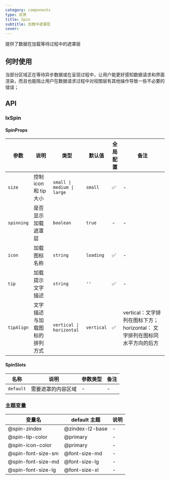 ```yaml
---
category: components
type: 反馈
title: Spin
subtitle: 加载中遮罩层
cover:
---
```

提供了数据在加载等待过程中的遮罩层

## 何时使用

当部分区域正在等待异步数据或在呈现过程中，让用户能更好感知数据请求和界面渲染，而且也能阻止用户在数据请求过程中对视图层有其他操作导致一些不必要的错误；

## API

### IxSpin

#### SpinProps

| 参数 | 说明 |  类型  | 默认值 | 全局配置 | 备注 |
| --- | --- | --- | --- | --- | --- |
|`size` | 控制 icon 和 tip大小 |  `small \| medium \| large`  | `small` | ✅ | - |
|`spinning` | 是否显示加载遮罩层|`boolean`| `true` | - | - |
| `icon`| 加载图标名称 | `string` | `loading`| ✅ | - |
| `tip`| 加载提示文字描述 |  `string`  | `''`| ✅ | - |
| `tipAlign`| 文字描述与加载图标的排列方式 | `vertical \| horizontal` | `vertical`| ✅ | vertical：文字排列在图标下方；horizontal： 文字排列在图标同水平方向的后方 |

#### SpinSlots

|名称 | 说明 | 参数类型 | 备注 |
| --- | --- | --- | --- |
|`default` | 需要遮罩的内容区域 | - | - |

### 主题变量

| 变量名 | default 主题| 说明 |
| --- | --- | --- |
| @spin-zindex | @zindex-l2-base | - |
| @spin-tip-color | @primary | - |
| @spin-icon-color | @primary | - |
| @spin-font-size-sm | @font-size-md | - |
| @spin-font-size-md | @font-size-lg | - |
| @spin-font-size-lg | @font-size-xl | - |
